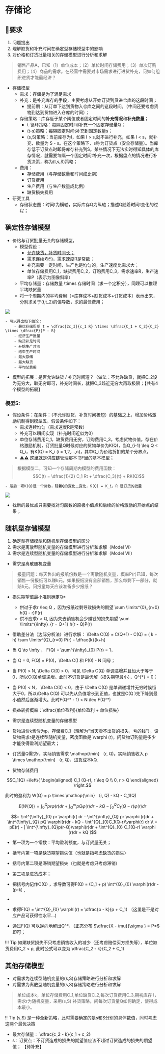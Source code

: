 # 存储论

## 🐌要求

1. 问题提出
2. 理解缺货和补充时间在确定型存储模型中的影响
3. 对价格和订货批量相关的存储模型进行分析和求解


> 销售产品A，已知（1）单位成本；（2）单位时间存储费用；（3）单次订购费用；（4）商品的需求。在经营中需要对市场需求进行进货补充，问如何组织进货才能最经济？
- 存储模型
    - 需求：存储是为了满足需求
    - 补充：是补充库存的手段，主要考虑从开始订货到货进仓库的这段时间；
        - 提前期：从订单下达到货物入仓库之间的这段时间。（中间还要考虑货物到达到货物进入仓库的时间）；
    - 存储策略：库存低于某个阈值或者固定时间的**补充情况**和**补充数量**；
        - t-循环策略：每隔固定时间t补充一个固定存储量Q；
        - (t-s)策略：每隔固定时间t补充到固定数量s；
        - (s,S)策略：当前库存为I，如果 I > s,就不进行补充，如果 I < s，就补充，数量为 S - s。在这个策略下，s称为订货点（安全存储量）。当库存低于订货点时即将库存补充到S。某些情况下无法实时得知具体的库存情况，就需要每隔一个固定时间t补充一次，根据盘点的情况进行补货决策，称为(t,s,S)策略；
    - 费用：
        - 存储费用（与存储数量和时间成比例）
        - 订货费用
        - 生产费用（与生产数量成比例）
        - 缺货损失费用
- 研究工具
    - 存储状态图：时间t为横轴，实际库存Q为纵轴；描述Q随着时间t变化的过程；


## 确定性存储模型


- 价格与订货批量无关的存储模型，
    - 模型假设：
        - <u>允许缺货，补货时间长；</u>
        - 需求连续均匀，需求速度R是常数；
        - 补充需要一定时间，生产也是均匀的，生产速度比需求大；
        - 单位存储费用C_1，缺货费用C_2，订购费用C_3，需求速率R，生产速率P（表示为图像斜率）
    - 平均存储量：存储数量 \times 存储时间（求一个定积分），同理可以推理平均缺货量
    - 将一个周期内的平均费用（=库存成本+缺货成本+订货成本）表示出来，分别求关于(t,t_2)的偏导数，求的最佳费用；

![](../picx/OR10/fig1.png)

    - 可以得出如下结论：
        - 最优存储周期 t = \dfrac{2c_3}{c_1 R} \times \dfrac{C_1 + C_2}{C_2} \times \dfrac{P}{P - R}
        - 经济生产批量
        - 缺货补足时间
        - 开始生产时间
        - 结束生产时间
        - 最大存储
        - 最大缺货
        - 平均总费用

- 模型的拓展：是否允许缺货 / 补充时间短？（做法：不允许缺货，就把C_2设为无穷大，取无穷即可，补充时间长，就把C_3趋近无穷大再取极限；【共有4个模型的拓展】
  

### 模型5:

- 假设条件：在条件：（不允许缺货，补货时间极短）的基础之上，增加价格激励机制得到模型五，假设条件如下：
    - 需求连续均匀（需求速度R是常数）
    - 补充可以瞬间实现（补充时间近似为0）
    - 单位存储费用C_1，缺货费用无穷，订购费用C_3，考虑货物价值，存在价格激励机制，订货批量Q时候对应的货物单价为K(Q)，当Q_{i-1} \leq  Q < Q_i，有K(Q) = K_i (i = 1,2,...,n)，其中Q_i为价格折扣的某个分界点。
    - ⚠️⚠️ 这里就是供应链管理那本书F里的基本模型；

> 根据模型二，可知一个存储周期内模型的费用函数：
$$C(t) = \dfrac{1}{2} C_1 Rt + \dfrac{C_3}{t} + RK(Q)$$

    - 最后一项K(Q)是一个常数，随着Q的变化二变化，K(Q) = K_i，R 是订货的批量
  

![](../picx/OR10/Fig2.png)

- 找新的最优点只需要找对勾函数的原极小值点和后续的价格激励的开始点的结果；


## 随机型存储模型

1. 确定型存储模型和随机型存储模型的区分
2. 需求是离散型随机变量的存储模型进行分析和求解（Model VI)
3. 需求是连续型随机变量的存储模型进行分析和求解（Model VII）



- 需求是离散随机变量
> 报童问题：每天售出的报纸份数是一个离散随机变量，概率P(r)已知，每次销售一份报纸可以赚k元，如果报纸没有全部销售，那么每剩下一部分，就赔h元。问报童每天应该准备多少报纸？
>

- 损失期望值最小准则确定Q*
    - 供过于求r \leq Q ，因为报纸过剩导致损失的期望 \sum \limits^{0}_{r=0} h(Q - r)P(r)
    - 供不应求r > Q, 因为失去销售机会少赚钱的损失期望  \sum \limits^{\infty}_{r = Q+1} h(r - Q)P(r)

- 借助差分法（边际分析法）进行求解： \Delta C(Q) = C(Q+1) - C(Q) = ( k + h) \sum \limits^{Q}_{r=0} P(r) - \dfrac{k}{k+h}
- 当 Q \to \infty ， F(Q)  = \sum^{\infty}_{0} P(r) = 1，
- 当 Q = 0, F(Q) = P(0)，\Delta C() 和 P(0) - N 同号；
- 当 P(0) > N, \Delta C(0) > 0，可见 \Delta C(Q) 单调递增并且恒大于等于0，所以C(Q)单调递增。此时不订货是最优解（损失期望最小），Q^{*} = 0；
- 当 P(0) < N， \Delta C(0) < 0，由于 \Delta C(Q) 是单调递增并无穷时候恒大于0，所以\Delta C(Q) 可以先从负值增长到正值，也就是C(Q )先下降到最小值然后逐渐增大。此时F(Q^* - 1)   < N \leq F(Q^*)


- 损益转折概率：\dfrac{单位盈利}{单位盈利 + 单位损失}


- 需求是连续型随机变量的存储模型

- 货物进价k售价为p，存储费C_1（理解为“当天卖不出货的损失，亏的钱”），设货物需求r是连续型随机变量，密度函数是 \varphi (r)。问货物订购量是多少才能使得盈利期望最大；

- 订货量Q需求r，实际销售需求 \mathop{\min} （r, Q)，实际销售收入 p \times \mathop{\min} （r, Q)，进货成本kQ.
- 货物存储费用 

$$C_1(Q) =\left\{  \begin{aligned}  C_1 (Q-r), r \leq Q \\  0, r > Q  \end{aligned} \right.$$

此时的盈利为 W(Q) =  p \times \mathop{\min} （r, Q) - kQ - C_1(Q)

$$E(W(Q)) = \int^{Q}_{0} pr \varphi (r)dr + \int^{\infty}_{Q} pQ\varphi (r) dr - kQ - \int^{Q}_{0}C_1 (Q-r)\varphi (r) dr$$

$$= \int^{\infty}_{0} pr \varphi(r) dr - \int^{\infty}_{Q} pr \varphi (r)dr + \int^{\infty}_{Q} pQ \varphi(r)dr - kQ - \int^{Q}_{0}C_1(Q-r)\varphi(r) dr \\ = pE(r) - [ \int^{\infty}_{Q}p(r-Q)\varphi(r)dr + \int^{Q}_{0} C_1(Q-r) \varphi (r)dr + kQ ]$$

- 第一项为一个常数：平均盈利额度，与订货量无关；
- 括号内第一项是缺货期望损失值（也就是指考虑缺货的损失）
- 括号内第二项是滞销期望损失（也就是考虑只考虑滞销）
- 第三项是进货成本；

- 把括号内记作C(Q) ，求导数可得F(Q) = (C_1 + p) \int^{Q}_{0} \varphi(r)dr - (p-k) ,
- 
- 求得F(Q) =  \int^{Q}_{0} \varphi(r) = \dfrac{p - k}{p + C_1} （这里是不是对应产品可获得性水平...)
- 通过F(Q) 可以逆向地解出Q^*，（正态分布 $\dfrac{X - \mu}{\sigma } = P*$ 即可；

!!! Tip 
    如果缺货损失不只考虑销售收入的减少（还考虑赔偿买方损失等），单位缺货费用C_2 < p, 此时公式可以变为 \dfrac{C_2 - k}{C_2 + C_1}


## 其他存储模型

- 对需求为连续型随机变量的(s,S)存储策略进行分析和求解
- 对需求为离散型随机变量的(s,S)存储策略进行分析和求解

> 单位成本k，单位存储费用C_1,单位缺货C_2,每次订货费用C_3,期初库存 I，需求r为随机变量，采用(s,S) 补货策略，问每次订货量Q如何确定，使得成本最小。



!! Tip
    (s,S) 是一种全新策略，此时需要确定的是s和S分别的具体数值，同时考虑这两个最优决策

- 最大存储量： \dfrac{c_2 - k}{c_1 + c_2}
- s：订货点：不订货造成的损失的期望值应该不超过订货造成的损失的期望值；
【待补充】
